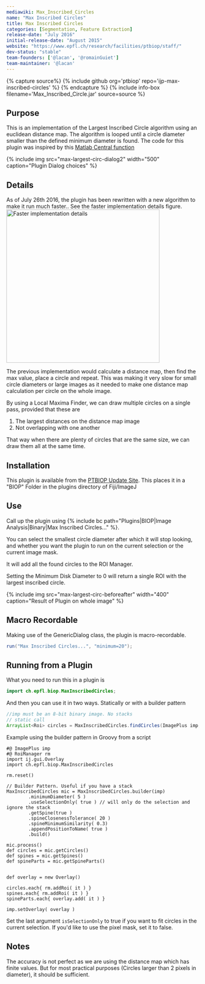 ```yaml
---
mediawiki: Max_Inscribed_Circles
name: "Max Inscribed Circles"
title: Max Inscribed Circles
categories: [Segmentation, Feature Extraction]
release-date: "July 2016"
initial-release-date: "August 2015"
website: "https://www.epfl.ch/research/facilities/ptbiop/staff/"
dev-status: "stable"
team-founders: ['@lacan', '@romainGuiet']
team-maintainer: '@lacan'
---
```



{% capture source%}
{% include github org='ptbiop' repo='ijp-max-inscribed-circles' %}
{% endcapture %}
{% include info-box filename='Max_Inscribed_Circle.jar'  source=source %}

## Purpose

This is an implementation of the Largest Inscribed Circle algorithm using an euclidean distance map. The algorithm is looped until a circle diameter smaller than the defined minimum diameter is found. The code for this plugin was inspired by this [Matlab Central function](http://www.mathworks.ch/matlabcentral/fileexchange/30805-maximum-inscribed-circle-using-distance-transform)

{% include img src="max-largest-circ-dialog2" width="500" caption="Plugin Dialog choices" %}

## Details

As of July 26th 2016, the plugin has been rewritten with a new algorithm to make it run much faster.. See the faster implementation details figure. <img src="/media/plugins/max-circles-algorithm-overview.png" title="fig:Faster implementation details" width="400" alt="Faster implementation details" />

The previous implementation would calculate a distance map, then find the max value, place a circle and repeat. This was making it very slow for small circle diameters or large images as it needed to make one distance map calculation per circle on the whole image.

By using a Local Maxima Finder, we can draw multiple circles on a single pass, provided that these are

1.  The largest distances on the distance map image
2.  Not overlapping with one another

That way when there are plenty of circles that are the same size, we can draw them all at the same time.

## Installation

This plugin is available from the [PTBIOP Update Site](/list-of-update-sites). This places it in a "BIOP" Folder in the plugins directory of Fiji/ImageJ

## Use

Call up the plugin using {% include bc path="Plugins|BIOP|Image Analysis|Binary|Max Inscribed Circles..." %}.

You can select the smallest circle diameter after which it will stop looking, and whether you want the plugin to run on the current selection or the current image mask.

It will add all the found circles to the ROI Manager.

Setting the Minimum Disk Diameter to 0 will return a single ROI with the largest inscribed circle.

{% include img src="max-largest-circ-beforeafter" width="400" caption="Result of Plugin on whole image" %}

## Macro Recordable

Making use of the GenericDialog class, the plugin is macro-recordable.

```java
run("Max Inscribed Circles...", "minimum=20");
```

## Running from a Plugin

What you need to run this in a plugin is

```java
import ch.epfl.biop.MaxInscribedCircles;
```

And then you can use it in two ways. Statically or with a builder pattern

```java
//imp must be an 8-bit binary image. No stacks
// static call
ArrayList<Roi> circles = MaxInscribedCircles.findCircles(ImagePlus imp, double minD, boolean isSelectionOnly);
```

Example using the builder pattern in Groovy from a script
```
#@ ImagePlus imp
#@ RoiManager rm 
import ij.gui.Overlay
import ch.epfl.biop.MaxInscribedCircles

rm.reset()

// Builder Pattern. Useful if you have a stack
MaxInscribedCircles mic = MaxInscribedCircles.builder(imp)
        .minimumDiameter( 5 )
        .useSelectionOnly( true ) // will only do the selection and ignore the stack
        .getSpine(true )
        .spineClosenessTolerance( 20 )
        .spineMinimumSimilarity( 0.3)
        .appendPositionToName( true )
        .build()

mic.process()
def circles = mic.getCircles()
def spines = mic.getSpines()
def spineParts = mic.getSpineParts()


def overlay = new Overlay()

circles.each{ rm.addRoi( it ) }
spines.each{ rm.addRoi( it ) }
spineParts.each{ overlay.add( it ) }

imp.setOverlay( overlay )
```
Set the last argument `isSelectionOnly` to true if you want to fit circles in the current selection. If you'd like to use the pixel mask, set it to false.

## Notes

The accuracy is not perfect as we are using the distance map which has finite values. But for most practical purposes (Circles larger than 2 pixels in diameter), it should be sufficient.
